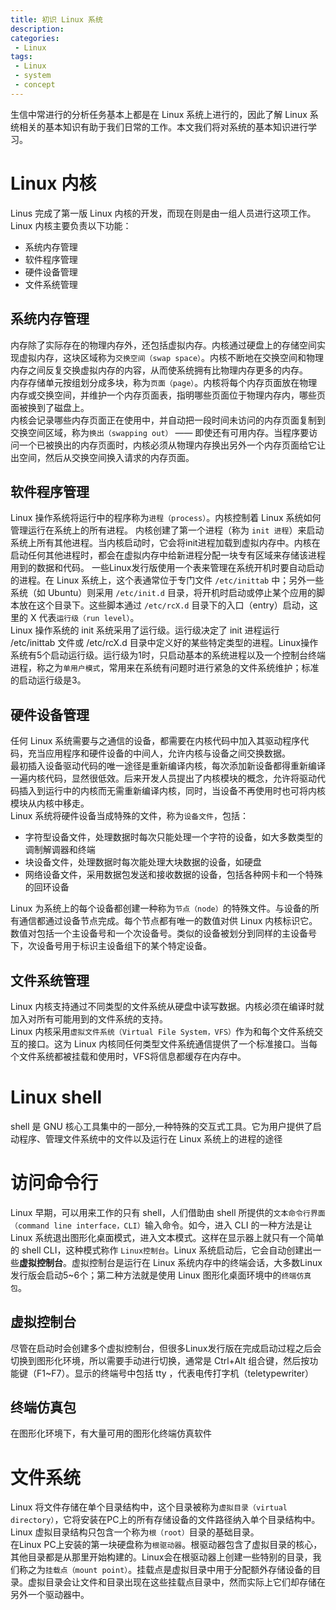 ```yaml
---
title: 初识 Linux 系统
description: 
categories:
 - Linux
tags:
 - Linux
 - system
 - concept
---
```


生信中常进行的分析任务基本上都是在 Linux 系统上进行的，因此了解 Linux 系统相关的基本知识有助于我们日常的工作。本文我们将对系统的基本知识进行学习。  

<!-- more -->

# Linux 内核  
Linus 完成了第一版 Linux 内核的开发，而现在则是由一组人员进行这项工作。Linux 内核主要负责以下功能：  
* 系统内存管理  
* 软件程序管理  
* 硬件设备管理  
* 文件系统管理  
  
## 系统内存管理  
内存除了实际存在的物理内存外，还包括虚拟内存。内核通过硬盘上的存储空间实现虚拟内存，这块区域称为`交换空间（swap space）`。内核不断地在交换空间和物理内存之间反复交换虚拟内存的内容，从而使系统拥有比物理内存更多的内存。  
内存存储单元按组划分成多块，称为`页面（page）`。内核将每个内存页面放在物理内存或交换空间，并维护一个内存页面表，指明哪些页面位于物理内存内，哪些页面被换到了磁盘上。  
内核会记录哪些内存页面正在使用中，并自动把一段时间未访问的内存页面复制到交换空间区域，称为`换出（swapping out）` —— 即使还有可用内存。当程序要访问一个已被换出的内存页面时，内核必须从物理内存换出另外一个内存页面给它让出空间，然后从交换空间换入请求的内存页面。  
  
## 软件程序管理  
Linux 操作系统将运行中的程序称为`进程（process）`。内核控制着 Linux 系统如何管理运行在系统上的所有进程。
内核创建了第一个进程（称为 `init 进程`）来启动系统上所有其他进程。当内核启动时，它会将init进程加载到虚拟内存中。内核在启动任何其他进程时，都会在虚拟内存中给新进程分配一块专有区域来存储该进程用到的数据和代码。
一些Linux发行版使用一个表来管理在系统开机时要自动启动的进程。在 Linux 系统上，这个表通常位于专门文件 `/etc/inittab` 中；另外一些系统（如 Ubuntu）则采用 `/etc/init.d` 目录，将开机时启动或停止某个应用的脚本放在这个目录下。这些脚本通过 `/etc/rcX.d` 目录下的入口（entry）启动，这里的 X 代表`运行级（run level）`。  
Linux 操作系统的 init 系统采用了运行级。运行级决定了 init 进程运行 /etc/inittab 文件或 /etc/rcX.d 目录中定义好的某些特定类型的进程。Linux操作系统有5个启动运行级。运行级为1时，只启动基本的系统进程以及一个控制台终端进程，称之为`单用户模式`，常用来在系统有问题时进行紧急的文件系统维护；标准的启动运行级是3。  
  
## 硬件设备管理  
任何 Linux 系统需要与之通信的设备，都需要在内核代码中加入其驱动程序代码，充当应用程序和硬件设备的中间人，允许内核与设备之间交换数据。  
最初插入设备驱动代码的唯一途径是重新编译内核，每次添加新设备都得重新编译一遍内核代码，显然很低效。后来开发人员提出了内核模块的概念，允许将驱动代码插入到运行中的内核而无需重新编译内核，同时，当设备不再使用时也可将内核模块从内核中移走。  
Linux 系统将硬件设备当成特殊的文件，称为`设备文件`，包括：  
* 字符型设备文件，处理数据时每次只能处理一个字符的设备，如大多数类型的调制解调器和终端  
* 块设备文件，处理数据时每次能处理大块数据的设备，如硬盘  
* 网络设备文件，采用数据包发送和接收数据的设备，包括各种网卡和一个特殊的回环设备  
  
Linux 为系统上的每个设备都创建一种称为`节点（node）`的特殊文件。与设备的所有通信都通过设备节点完成。每个节点都有唯一的数值对供 Linux 内核标识它。数值对包括一个主设备号和一个次设备号。类似的设备被划分到同样的主设备号下，次设备号用于标识主设备组下的某个特定设备。  
  
## 文件系统管理  
Linux 内核支持通过不同类型的文件系统从硬盘中读写数据。内核必须在编译时就加入对所有可能用到的文件系统的支持。  
Linux 内核采用`虚拟文件系统（Virtual File System，VFS）`作为和每个文件系统交互的接口。这为 Linux 内核同任何类型文件系统通信提供了一个标准接口。当每个文件系统都被挂载和使用时，VFS将信息都缓存在内存中。  
  
# Linux shell  
shell 是 GNU 核心工具集中的一部分,一种特殊的交互式工具。它为用户提供了启动程序、管理文件系统中的文件以及运行在 Linux 系统上的进程的途径  
  
# 访问命令行  
Linux 早期，可以用来工作的只有 shell，人们借助由 shell 所提供的`文本命令行界面（command line interface，CLI）`输入命令。如今，进入 CLI 的一种方法是让 Linux 系统退出图形化桌面模式，进入文本模式。这样在显示器上就只有一个简单的 shell CLI，这种模式称作 `Linux控制台`。Linux 系统启动后，它会自动创建出一些**虚拟控制台**。虚拟控制台是运行在 Linux 系统内存中的终端会话，大多数Linux发行版会启动5~6个；第二种方法就是使用 Linux 图形化桌面环境中的`终端仿真包`。  
  
## 虚拟控制台  
尽管在启动时会创建多个虚拟控制台，但很多Linux发行版在完成启动过程之后会切换到图形化环境，所以需要手动进行切换，通常是 Ctrl+Alt 组合键，然后按功能键（F1~F7）。显示的终端号中包括 tty ，代表电传打字机（teletypewriter）  
  
## 终端仿真包  
在图形化环境下，有大量可用的图形化终端仿真软件  
  
# 文件系统  
Linux 将文件存储在单个目录结构中，这个目录被称为`虚拟目录（virtual directory）`，它将安装在PC上的所有存储设备的文件路径纳入单个目录结构中。
Linux 虚拟目录结构只包含一个称为`根（root）`目录的基础目录。  
在Linux PC上安装的第一块硬盘称为`根驱动器`。根驱动器包含了虚拟目录的核心，其他目录都是从那里开始构建的。Linux会在根驱动器上创建一些特别的目录，我们称之为`挂载点（mount point）`。挂载点是虚拟目录中用于分配额外存储设备的目录。虚拟目录会让文件和目录出现在这些挂载点目录中，然而实际上它们却存储在另外一个驱动器中。  
